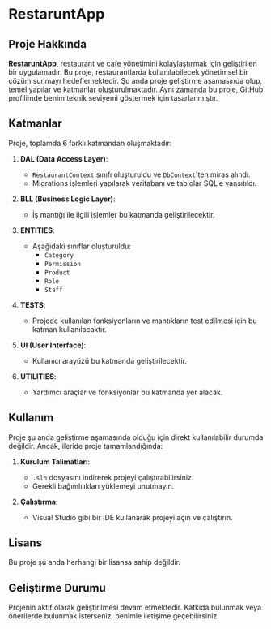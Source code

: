 # RestaruntApp

## Proje Hakkında

**RestaruntApp**, restaurant ve cafe yönetimini kolaylaştırmak için geliştirilen bir uygulamadır. Bu proje, restaurantlarda kullanılabilecek yönetimsel bir çözüm sunmayı hedeflemektedir. Şu anda proje geliştirme aşamasında olup, temel yapılar ve katmanlar oluşturulmaktadır. Aynı zamanda bu proje, GitHub profilimde benim teknik seviyemi göstermek için tasarlanmıştır.

## Katmanlar

Proje, toplamda 6 farklı katmandan oluşmaktadır:

1. **DAL (Data Access Layer)**:
   - `RestaurantContext` sınıfı oluşturuldu ve `DbContext`'ten miras alındı.
   - Migrations işlemleri yapılarak veritabanı ve tablolar SQL'e yansıtıldı.

2. **BLL (Business Logic Layer)**:
   - İş mantığı ile ilgili işlemler bu katmanda geliştirilecektir.

3. **ENTITIES**:
   - Aşağıdaki sınıflar oluşturuldu:
     - `Category`
     - `Permission`
     - `Product`
     - `Role`
     - `Staff`

4. **TESTS**:
   - Projede kullanılan fonksiyonların ve mantıkların test edilmesi için bu katman kullanılacaktır.

5. **UI (User Interface)**:
   - Kullanıcı arayüzü bu katmanda geliştirilecektir.

6. **UTILITIES**:
   - Yardımcı araçlar ve fonksiyonlar bu katmanda yer alacak.

## Kullanım

Proje şu anda geliştirme aşamasında olduğu için direkt kullanılabilir durumda değildir. Ancak, ileride proje tamamlandığında:

1. **Kurulum Talimatları**:
   - `.sln` dosyasını indirerek projeyi çalıştırabilirsiniz.
   - Gerekli bağımlılıkları yüklemeyi unutmayın.

2. **Çalıştırma**:
   - Visual Studio gibi bir IDE kullanarak projeyi açın ve çalıştırın.

## Lisans

Bu proje şu anda herhangi bir lisansa sahip değildir.

## Geliştirme Durumu

Projenin aktif olarak geliştirilmesi devam etmektedir. Katkıda bulunmak veya önerilerde bulunmak isterseniz, benimle iletişime geçebilirsiniz.
